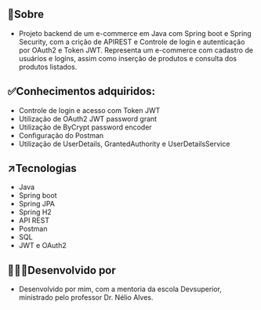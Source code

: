 ## 🎯Sobre
- Projeto backend de um e-commerce em Java com Spring boot e Spring Security, com a crição de APIREST e Controle de login e autenticação por OAuth2 e Token JWT. 
Representa um e-commerce com cadastro de usuários e logins, assim como inserção de produtos e consulta dos produtos listados.

## ✅Conhecimentos adquiridos:
- Controle de login e acesso com Token JWT 
- Utilização de OAuth2 JWT password grant
- Utilização de ByCrypt password encoder
- Configuração do Postman
- Utilização de UserDetails, GrantedAuthority e UserDetailsService

## ↗️Tecnologias 
- Java
- Spring boot
- Spring JPA
- Spring H2
- API REST
- Postman
- SQL
- JWT e OAuth2

## 👨🏻‍💻Desenvolvido por
- Desenvolvido por mim, com a mentoria da escola Devsuperior, ministrado pelo professor Dr. Nélio Alves.
